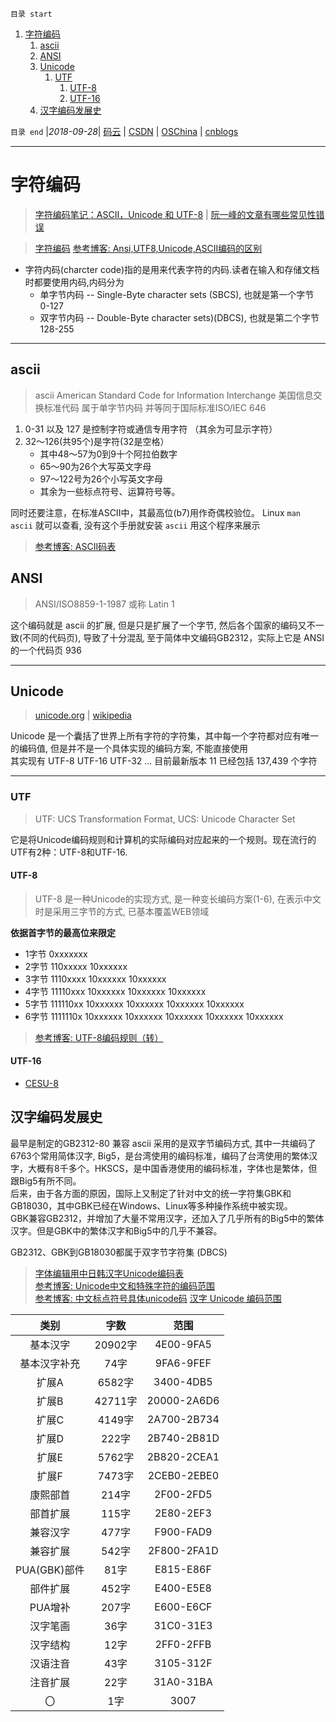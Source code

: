 `目录 start`
 
1. [字符编码](#字符编码)
    1. [ascii](#ascii)
    1. [ANSI](#ansi)
    1. [Unicode](#unicode)
        1. [UTF](#utf)
            1. [UTF-8](#utf-8)
            1. [UTF-16](#utf-16)
    1. [汉字编码发展史](#汉字编码发展史)

`目录 end` |_2018-09-28_| [码云](https://gitee.com/gin9) | [CSDN](http://blog.csdn.net/kcp606) | [OSChina](https://my.oschina.net/kcp1104) | [cnblogs](http://www.cnblogs.com/kuangcp)
****************************************
# 字符编码

> [字符编码笔记：ASCII，Unicode 和 UTF-8](http://www.ruanyifeng.com/blog/2007/10/ascii_unicode_and_utf-8.html) | [阮一峰的文章有哪些常见性错误](https://www.v2ex.com/t/343634)

> [字符编码](http://blog.jobbole.com/39309/)
> [参考博客: Ansi,UTF8,Unicode,ASCII编码的区别](https://blog.csdn.net/xiongxiao/article/details/3741731)

- 字符内码(charcter code)指的是用来代表字符的内码.读者在输入和存储文档时都要使用内码,内码分为
    - 单字节内码 -- Single-Byte character sets (SBCS), 也就是第一个字节 0-127 
    - 双字节内码 -- Double-Byte character sets)(DBCS), 也就是第二个字节 128-255
****************
## ascii
> ascii American Standard Code for Information Interchange  美国信息交换标准代码 属于单字节内码 并等同于国际标准ISO/IEC 646

1. 0-31 以及 127 是控制字符或通信专用字符 （其余为可显示字符）
1. 32～126(共95个)是字符(32是空格）
    - 其中48～57为0到9十个阿拉伯数字
    - 65～90为26个大写英文字母
    - 97～122号为26个小写英文字母
    - 其余为一些标点符号、运算符号等。

同时还要注意，在标准ASCII中，其最高位(b7)用作奇偶校验位。
Linux `man ascii` 就可以查看, 没有这个手册就安装 `ascii` 用这个程序来展示  
> [参考博客: ASCII码表](http://www.cnblogs.com/xmxu/archive/2012/07/10/2584032.html)

## ANSI
> ANSI/ISO8859-1-1987 或称 Latin 1  

这个编码就是 ascii 的扩展, 但是只是扩展了一个字节, 然后各个国家的编码又不一致(不同的代码页), 导致了十分混乱
至于简体中文编码GB2312，实际上它是 ANSI 的一个代码页 936

*******************

## Unicode
> [unicode.org](http://www.unicode.org/) | [wikipedia](https://en.wikipedia.org/wiki/Unicode)

Unicode 是一个囊括了世界上所有字符的字符集，其中每一个字符都对应有唯一的编码值, 但是并不是一个具体实现的编码方案, 不能直接使用  
其实现有 UTF-8 UTF-16 UTF-32 ...
目前最新版本 11 已经包括 137,439 个字符

******************

### UTF
> UTF: UCS Transformation Format, UCS: Unicode Character Set

它是将Unicode编码规则和计算机的实际编码对应起来的一个规则。现在流行的UTF有2种：UTF-8和UTF-16.

#### UTF-8
> UTF-8 是一种Unicode的实现方式, 是一种变长编码方案(1-6), 在表示中文时是采用三字节的方式, 已基本覆盖WEB领域

**依据首字节的最高位来限定**
- 1字节 0xxxxxxx 
- 2字节 110xxxxx 10xxxxxx 
- 3字节 1110xxxx 10xxxxxx 10xxxxxx 
- 4字节 11110xxx 10xxxxxx 10xxxxxx 10xxxxxx 
- 5字节 111110xx 10xxxxxx 10xxxxxx 10xxxxxx 10xxxxxx 
- 6字节 1111110x 10xxxxxx 10xxxxxx 10xxxxxx 10xxxxxx 10xxxxxx 

> [参考博客: UTF-8编码规则（转） ](http://www.cnblogs.com/chenwenbiao/archive/2011/08/11/2134503.html)

#### UTF-16
- [CESU-8](https://en.wikipedia.org/wiki/CESU-8)


## 汉字编码发展史
最早是制定的GB2312-80 兼容 ascii 采用的是双字节编码方式, 其中一共编码了6763个常用简体汉字, Big5，是台湾使用的编码标准，编码了台湾使用的繁体汉字，大概有8千多个。HKSCS，是中国香港使用的编码标准，字体也是繁体，但跟Big5有所不同。  
后来，由于各方面的原因，国际上又制定了针对中文的统一字符集GBK和GB18030，其中GBK已经在Windows、Linux等多种操作系统中被实现。  
GBK兼容GB2312，并增加了大量不常用汉字，还加入了几乎所有的Big5中的繁体汉字。但是GBK中的繁体汉字和Big5中的几乎不兼容。  

GB2312、GBK到GB18030都属于双字节字符集 (DBCS)

> [字体编辑用中日韩汉字Unicode编码表](http://www.chi2ko.com/tool/CJK.htm)  
> [参考博客: Unicode中文和特殊字符的编码范围](http://www.cnblogs.com/sosoft/p/3456631.html)  
> [参考博客: 中文标点符号具体unicode码](https://blog.csdn.net/yuan892173701/article/details/8731490)
> [汉字 Unicode 编码范围](https://www.qqxiuzi.cn/zh/hanzi-unicode-bianma.php)

| 类别 | 字数 | 范围 |
|:----:|:----:|:----:|
| 基本汉字 	|20902字|	4E00-9FA5|
| 基本汉字补充 |	74字|	9FA6-9FEF
| 扩展A 	|6582字|	3400-4DB5
| 扩展B 	|42711字|	20000-2A6D6
| 扩展C 	|4149字|	2A700-2B734
| 扩展D 	|222字|	2B740-2B81D
| 扩展E 	|5762字|	2B820-2CEA1
| 扩展F 	|7473字|	2CEB0-2EBE0
| 康熙部首 	|214字|	2F00-2FD5
| 部首扩展 	|115字|	2E80-2EF3
| 兼容汉字|	477字|	F900-FAD9
| 兼容扩展 	|542字|	2F800-2FA1D
| PUA(GBK)部件 |	81字|	E815-E86F
| 部件扩展 	|452字|	E400-E5E8
| PUA增补 	|207字|	E600-E6CF
| 汉字笔画 	|36字|	31C0-31E3
| 汉字结构 	|12字|	2FF0-2FFB
| 汉语注音 	|43字|	3105-312F
| 注音扩展 	|22字|	31A0-31BA
| 〇 	|1字|	3007

